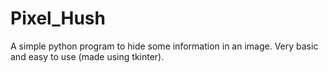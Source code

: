 # Pixel_Hush
A simple python program to hide some information in an image.
Very basic and easy to use (made using tkinter).
